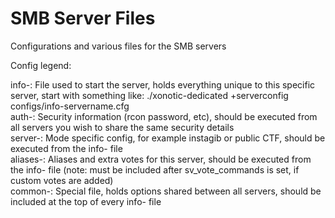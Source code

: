 # SMB Server Files
Configurations and various files for the SMB servers


Config legend:

info-: File used to start the server, holds everything unique to this specific server, start with something like: ./xonotic-dedicated +serverconfig configs/info-servername.cfg  
auth-: Security information (rcon password, etc), should be executed from all servers you wish to share the same security details  
server-: Mode specific config, for example instagib or public CTF, should be executed from the info- file  
aliases-: Aliases and extra votes for this server, should be executed from the info- file (note: must be included after sv_vote_commands is set, if custom votes are added)  
common-: Special file, holds options shared between all servers, should be included at the top of every info- file